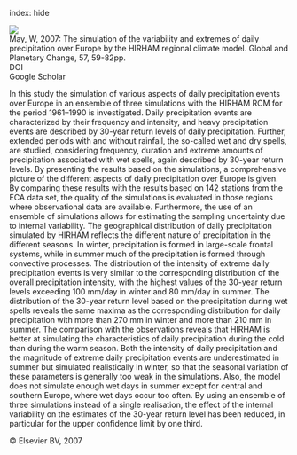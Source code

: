 index: hide

<div class="Citation">
    <div class="Citation-thumb CitationThumb-linked"  data-href="https://doi.org/10.1016/j.gloplacha.2006.11.026">
      <img src="https://static.claimspace.cloud/climate-study-static/refs/thumbs/9/May_2007-thumb.png" />
    </div>

  <div class="Citation-body">
    <div class="Citation-text">May, W, 2007: The simulation of the variability and extremes of daily precipitation over Europe by the HIRHAM regional climate model. <span class="Article-journal">Global and Planetary Change, </span><span class="Article-volume">57, </span>59-82pp.</div>
    <div class="Citation-links">
      <div class="CitationLink" data-href="https://doi.org/10.1016/j.gloplacha.2006.11.026">
        <div class="CitationLink-icon CitationLink-Doi"></div>
        <div class="CitationLink-text">DOI</div>
      </div>
      <div class="CitationLink" data-href="https://scholar.google.com/scholar?q=10.1016/j.gloplacha.2006.11.026">
        <div class="CitationLink-icon CitationLink-Scholar"></div>
        <div class="CitationLink-text">Google Scholar</div>
      </div>
    </div>
  </div>
</div>

In this study the simulation of various aspects of daily precipitation events over Europe in an ensemble of three simulations with the HIRHAM RCM for the period 1961–1990 is investigated. Daily precipitation events are characterized by their frequency and intensity, and heavy precipitation events are described by 30-year return levels of daily precipitation. Further, extended periods with and without rainfall, the so-called wet and dry spells, are studied, considering frequency, duration and extreme amounts of precipitation associated with wet spells, again described by 30-year return levels. By presenting the results based on the simulations, a comprehensive picture of the different aspects of daily precipitation over Europe is given. By comparing these results with the results based on 142 stations from the ECA data set, the quality of the simulations is evaluated in those regions where observational data are available. Furthermore, the use of an ensemble of simulations allows for estimating the sampling uncertainty due to internal variability.                   The geographical distribution of daily precipitation simulated by HIRHAM reflects the different nature of precipitation in the different seasons. In winter, precipitation is formed in large-scale frontal systems, while in summer much of the precipitation is formed through convective processes. The distribution of the intensity of extreme daily precipitation events is very similar to the corresponding distribution of the overall precipitation intensity, with the highest values of the 30-year return levels exceeding 100 mm/day in winter and 80 mm/day in summer. The distribution of the 30-year return level based on the precipitation during wet spells reveals the same maxima as the corresponding distribution for daily precipitation with more than 270 mm in winter and more than 210 mm in summer. The comparison with the observations reveals that HIRHAM is better at simulating the characteristics of daily precipitation during the cold than during the warm season. Both the intensity of daily precipitation and the magnitude of extreme daily precipitation events are underestimated in summer but simulated realistically in winter, so that the seasonal variation of these parameters is generally too weak in the simulations. Also, the model does not simulate enough wet days in summer except for central and southern Europe, where wet days occur too often. By using an ensemble of three simulations instead of a single realisation, the effect of the internal variability on the estimates of the 30-year return level has been reduced, in particular for the upper confidence limit by one third.

<div class="Citation-copy">
&copy; Elsevier BV, 2007
</div>